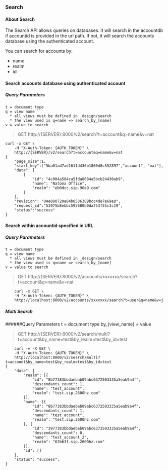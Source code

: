 ### Search

#### About Search

The Search API allows queries on databases.
It will search in the accountdb if accountid is provided in the url path.
If not, it will search the accounts database using the authenticated account.

You can search for accounts by:
* name
* realm
* id

#### Search accounts database using authenticated account

##### Query Parameters

    t = document type
    q = view name
      * all views must be defined in _design/search
      * the view used is q=name => search_by_[name]
    v = value to search

> GET http://{SERVER}:8000/v2/search?t=account&q=name&v=nat

```curl
curl -x GET \
    -H "X-Auth-Token: {AUTH_TOKEN}" \
    http://{SERVER}/v2/search?t=account&q=name&v=nat
{
    "page_size":1,
    "start_key":["5ba01ad7ad1611d436b1860d8c552897","account", "nat"],
    "data": [
        {
            "id": "4c004a584ca5fda8084a5bcb24430ab9",
            "name": "Natoma Office",
            "realm": "eb0dcc.sip.90e9.com"
        }
    ],
    "revision": "04e880720e84b0536389bcc4de7e69e8",
    "request_id":"53975b8ebbc595680b0da753f55c3c19",
    "status":"success"
}    
```

#### Search within accountid specified in URL

##### Query Parameters

    t = document type
    q = view name
      * all views must be defined in _design/search
      * the view used is q=name => search_by_[name]
    v = value to search

> GET http://{SERVER}:8000/v2/accounts/xxxxxxx/search?t=account&q=name&v=nat

```curl
    curl -x GET \
    -H "X-Auth-Token: {AUTH_TOKEN}" \
    http://localhost:8000/v2/accounts/xxxxxxx/search?t=user&q=name&v=j
```


##### Multi Search

######Query Parameters
    t = document type
    by_{view_name} = value

> GET http://{SERVER}:8000/v2/search/multi?t=account&by_name=test&by_realm=test&by_id=test

```curl
    curl -v -X GET \
    -H "X-Auth-Token: {AUTH_TOKEN}" \
    http://localhost:8000/v2/search/multi?t=account&by_name=test&by_realm=test&by_id=test
{
    "data": {
        "realm": [{
            "id": "8b77383bbdaebab09abc6372503335a5eab9a4f",
            "descendants_count": 1,
            "name": "test_account",
            "realm": "test.sip.2600hz.com"
        }],
        "name": [{
            "id": "8b77383bbdaebab09abc6372503335a5eab9a4f",
            "descendants_count": 1,
            "name": "test_account",
            "realm": "test.sip.2600hz.com"
        }, {
            "id": "3977383bbdaebab09abc6372503335a5eab9a4f",
            "descendants_count": 0,
            "name": "test_account_2",
            "realm": "62b63f.sip.2600hz.com"
        }],
        "id": []
    },
    "status": "success",
}
```
